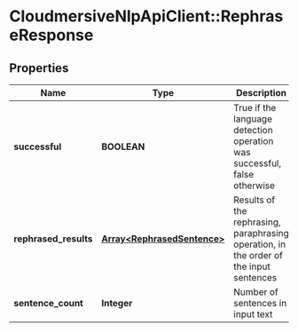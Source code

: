 # CloudmersiveNlpApiClient::RephraseResponse

## Properties
Name | Type | Description | Notes
------------ | ------------- | ------------- | -------------
**successful** | **BOOLEAN** | True if the language detection operation was successful, false otherwise | [optional] 
**rephrased_results** | [**Array&lt;RephrasedSentence&gt;**](RephrasedSentence.md) | Results of the rephrasing, paraphrasing operation, in the order of the input sentences | [optional] 
**sentence_count** | **Integer** | Number of sentences in input text | [optional] 


